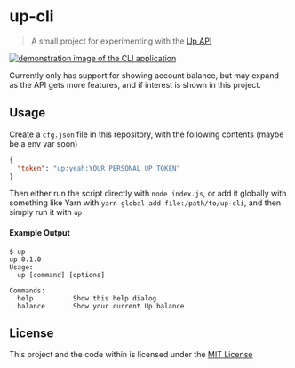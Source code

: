 # up-cli

> A small project for experimenting with the [Up API](https://github.com/up-banking)

[![demonstration image of the CLI application](https://pbs.twimg.com/media/Ed-8UVQUcAAAd-_?format=png&name=medium)](https://twitter.com/ovyerus/status/1287955654729019393)

Currently only has support for showing account balance, but may expand as the API gets more features, and if interest is shown in this project.

## Usage

Create a `cfg.json` file in this repository, with the following contents (maybe be a env var soon)

```json
{
  "token": "up:yeah:YOUR_PERSONAL_UP_TOKEN"
}
```

Then either run the script directly with `node index.js`, or add it globally with something like Yarn with `yarn global add file:/path/to/up-cli`, and then simply run it with `up`

#### Example Output

```
$ up
up 0.1.0
Usage:
  up [command] [options]

Commands:
  help          Show this help dialog
  balance       Show your current Up balance
```

## License

This project and the code within is licensed under the [MIT License](./LICENSE)
